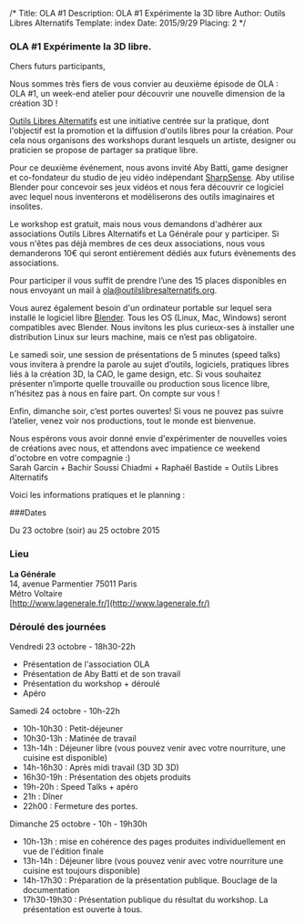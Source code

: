 /*
Title: OLA #1
Description: OLA #1 Expérimente la 3D libre
Author: Outils Libres Alternatifs
Template: index
Date: 2015/9/29
Placing: 2
*/


### OLA #1 Expérimente la 3D libre.

Chers futurs participants,

Nous sommes très fiers de vous convier au deuxième épisode de OLA : OLA #1, un week-end atelier pour découvrir une nouvelle dimension de la création 3D !

[Outils Libres Alternatifs](http://outilslibresalternatifs.org/) est une initiative centrée sur la pratique, dont l'objectif est la promotion et la diffusion d'outils libres pour la création. Pour cela nous organisons des workshops durant lesquels un artiste, designer ou praticien se propose de partager sa pratique libre.

Pour ce deuxième événement, nous avons invité Aby Batti, game designer et co-fondateur du studio de jeu vidéo indépendant [SharpSense](http://www.sharpsense.fr/). Aby utilise Blender pour concevoir ses jeux vidéos et nous fera découvrir ce logiciel avec lequel nous inventerons et modéliserons des outils imaginaires et insolites.

Le workshop est gratuit, mais nous vous demandons d'adhérer aux associations Outils Libres Alternatifs et La Générale pour y participer. Si vous n'êtes pas déjà membres de ces deux associations, nous vous demanderons 10€ qui seront entièrement dédiés aux futurs évènements des associations.

Pour participer il vous suffit de prendre l’une des 15 places disponibles en nous envoyant un mail à [ola@outilslibresalternatifs.org](mailto:ola@outilslibresalternatifs.org).

Vous aurez également besoin d'un ordinateur portable sur lequel sera installé le logiciel libre [Blender](http://www.blender.org/). Tous les OS (Linux, Mac, Windows) seront compatibles avec Blender. Nous invitons les plus curieux-ses à installer une distribution Linux sur leurs machine, mais ce n’est pas obligatoire.

Le samedi soir, une session de présentations de 5 minutes (speed talks) vous invitera à prendre la parole au sujet d’outils, logiciels, pratiques libres liés à la création 3D, la CAO, le game design, etc. Si vous souhaitez présenter n’importe quelle trouvaille ou production sous licence libre, n'hésitez pas à nous en faire part. On compte sur vous !

Enfin, dimanche soir, c’est portes ouvertes! Si vous ne pouvez pas suivre l’atelier, venez voir nos productions, tout le monde est bienvenue.

Nous espérons vous avoir donné envie d'expérimenter de nouvelles voies de créations avec nous, et attendons avec impatience ce weekend d'octobre en votre compagnie :)  
Sarah Garcin + Bachir Soussi Chiadmi + Raphaël Bastide =
Outils Libres Alternatifs

Voici les informations pratiques et le planning :

###Dates

Du 23 octobre (soir) au 25 octobre 2015

### Lieu

**La Générale**  
14, avenue Parmentier 75011 Paris  
Métro Voltaire  
[http://www.lagenerale.fr/](http://www.lagenerale.fr/)

### Déroulé des journées

Vendredi 23 octobre - 18h30-22h

- Présentation de l'association OLA
- Présentation de Aby Batti et de son travail
- Présentation du workshop + déroulé
- Apéro

Samedi 24 octobre - 10h-22h

- 10h-10h30 : Petit-déjeuner
- 10h30-13h : Matinée de travail
- 13h-14h : Déjeuner libre (vous pouvez venir avec votre nourriture, une cuisine est disponible)
- 14h-16h30 : Après midi travail (3D 3D 3D)
- 16h30-19h : Présentation des objets produits
- 19h-20h : Speed Talks + apéro
- 21h : Dîner
- 22h00 : Fermeture des portes.

Dimanche 25 octobre - 10h - 19h30h

- 10h-13h : mise en cohérence des pages produites individuellement en vue de l'édition finale
- 13h-14h : Déjeuner libre (vous pouvez venir avec votre nourriture une cuisine est toujours disponible)
- 14h-17h30 : Préparation de la présentation publique. Bouclage de la documentation
- 17h30-19h30 : Présentation publique du résultat du workshop. La présentation est ouverte à tous.
